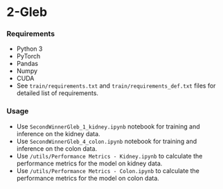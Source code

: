 # 2-Gleb

### Requirements
- Python 3
- PyTorch
- Pandas
- Numpy
- CUDA
- See `train/requirements.txt` and `train/requirements_def.txt` files for detailed list of requirements.

### Usage
- Use `SecondWinnerGleb_1_kidney.ipynb` notebook for training and inference on the kidney data.
- Use `SecondWinnerGleb_4_colon.ipynb` notebook for training and inference on the colon data.
- Use `/utils/Performance Metrics - Kidney.ipynb` to calculate the performance metrics for the model on kidney data.
- Use `/utils/Performance Metrics - Colon.ipynb` to calculate the performance metrics for the model on colon data.
